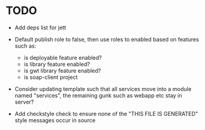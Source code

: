 # TODO

* Add deps list for jett
* Default publish role to false, then use roles to enabled based on features such as:
  - is deployable feature enabled?
  - is library feature enabled?
  - is gwt library feature enabled?
  - is soap-client project

* Consider updating template such that all services move into a module named "services", the remaining gunk
  such as webapp etc stay in server?

* Add checkstyle check to ensure none of the "THIS FILE IS GENERATED" style messages occur
  in source
